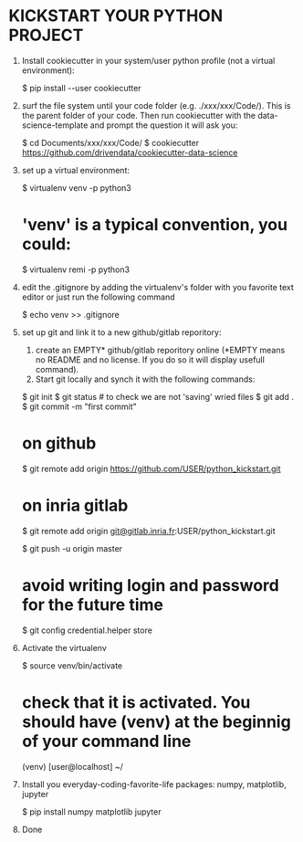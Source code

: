 # KICKSTART YOUR PYTHON PROJECT

1. Install cookiecutter in your system/user python profile (not a virtual environment):

    $ pip install --user cookiecutter

2. surf the file system until your code folder (e.g. ./xxx/xxx/Code/). This is the parent folder of your code.
Then run cookiecutter with the data-science-template and prompt the question it
will ask you:

    $ cd Documents/xxx/xxx/Code/
    $ cookiecutter https://github.com/drivendata/cookiecutter-data-science

3. set up a virtual environment:

    $ virtualenv venv -p python3
    # 'venv' is a typical convention, you could:
    $ virtualenv remi -p python3

4. edit the .gitignore  by adding the virtualenv's folder with you favorite text editor or just run the following command

    $ echo venv >> .gitignore

5. set up git and link it to a new github/gitlab reporitory:
    1. create an EMPTY* github/gitlab reporitory online (*EMPTY means no README and no license. If you do so it will display usefull command).
    2. Start git locally and synch it with the following commands:

    $ git init
    $ git status # to check we are not 'saving' wried files
    $ git add .
    $ git commit -m "first commit"

    # on github
    $ git remote add origin https://github.com/USER/python_kickstart.git
    # on inria gitlab
    $ git remote add origin git@gitlab.inria.fr:USER/python_kickstart.git

    $ git push -u origin master

    # avoid writing login and password for the future time
    $ git config credential.helper store

6. Activate the virtualenv

    $ source venv/bin/activate
    # check that it is activated. You should have (venv) at the beginnig of your command line
    (venv) [user@localhost] ~/

7. Install you everyday-coding-favorite-life packages: numpy, matplotlib, jupyter

    $ pip install numpy matplotlib jupyter

8. Done
